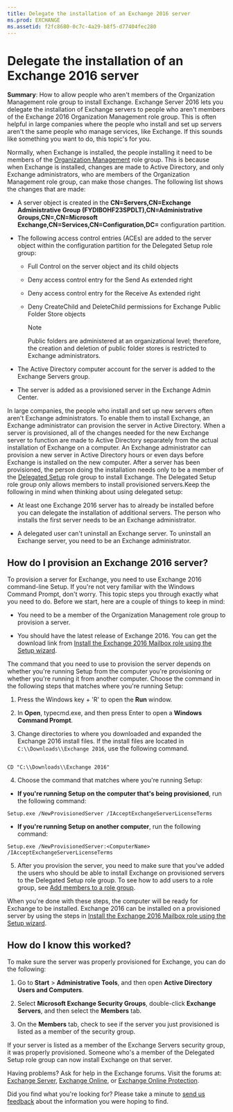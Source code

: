 ```yaml
---
title: Delegate the installation of an Exchange 2016 server
ms.prod: EXCHANGE
ms.assetid: f2fc8680-0c7c-4a29-b8f5-d77404fec280
---
```



# Delegate the installation of an Exchange 2016 server
 **Summary**: How to allow people who aren't members of the Organization Management role group to install Exchange.
Exchange Server 2016 lets you delegate the installation of Exchange servers to people who aren't members of the Exchange 2016 Organization Management role group. This is often helpful in large companies where the people who install and set up servers aren't the same people who manage services, like Exchange. If this sounds like something you want to do, this topic's for you. 
  
    
    

Normally, when Exchange is installed, the people installing it need to be members of the  [Organization Management](http://technet.microsoft.com/library/0bfd21c1-86ac-4369-86b7-aeba386741c8.aspx) role group. This is because when Exchange is installed, changes are made to Active Directory, and only Exchange administrators, who are members of the Organization Management role group, can make those changes. The following list shows the changes that are made:
- A server object is created in the **CN=Servers,CN=Exchange Administrative Group (FYDIBOHF23SPDLT),CN=Administrative Groups,CN=<Organization Name>,CN=Microsoft Exchange,CN=Services,CN=Configuration,DC=<Root Domain>** configuration partition.
    
  
- The following access control entries (ACEs) are added to the server object within the configuration partition for the Delegated Setup role group:
    
  - Full Control on the server object and its child objects
    
  
  - Deny access control entry for the Send As extended right
    
  
  - Deny access control entry for the Receive As extended right
    
  
  - Deny CreateChild and DeleteChild permissions for Exchange Public Folder Store objects
    
  

    > [!NOTE]
      > Public folders are administered at an organizational level; therefore, the creation and deletion of public folder stores is restricted to Exchange administrators. 
- The Active Directory computer account for the server is added to the Exchange Servers group.
    
  
- The server is added as a provisioned server in the Exchange Admin Center.
    
  
In large companies, the people who install and set up new servers often aren't Exchange administrators. To enable them to install Exchange, an Exchange administrator can provision the server in Active Directory. When a server is provisioned, all of the changes needed for the new Exchange server to function are made to Active Directory separately from the actual installation of Exchange on a computer. An Exchange administrator can provision a new server in Active Directory hours or even days before Exchange is installed on the new computer. After a server has been provisioned, the person doing the installation needs only to be a member of the [Delegated Setup](http://technet.microsoft.com/library/49362059-e53f-4135-ad2b-9edfbfff9a1e.aspx) role group to install Exchange. The Delegated Setup role group only allows members to install provisioned servers.Keep the following in mind when thinking about using delegated setup: 
- At least one Exchange 2016 server has to already be installed before you can delegate the installation of additional servers. The person who installs the first server needs to be an Exchange administrator. 
    
  
- A delegated user can't uninstall an Exchange server. To uninstall an Exchange server, you need to be an Exchange administrator.
    
  

## How do I provision an Exchange 2016 server?

To provision a server for Exchange, you need to use Exchange 2016 command-line Setup. If you're not very familiar with the Windows Command Prompt, don't worry. This topic steps you through exactly what you need to do. Before we start, here are a couple of things to keep in mind:
  
    
    

- You need to be a member of the Organization Management role group to provision a server.
    
  
- You should have the latest release of Exchange 2016. You can get the download link from  [Install the Exchange 2016 Mailbox role using the Setup wizard](install-the-exchange-2016-mailbox-role-using-the-setup-wizard.md).
    
  
The command that you need to use to provision the server depends on whether you're running Setup from the computer you're provisioning or whether you're running it from another computer. Choose the command in the following steps that matches where you're running Setup:
  
    
    

1. Press the Windows key + 'R' to open the **Run** window.
    
  
2. In **Open**, typecmd.exe, and then press Enter to open a **Windows Command Prompt**.
    
  
3. Change directories to where you downloaded and expanded the Exchange 2016 install files. If the install files are located in  `C:\\Downloads\\Exchange 2016`, use the following command.
    
  ```
  
CD "C:\\Downloads\\Exchange 2016"
  ```

4. Choose the command that matches where you're running Setup:
    
  - **If you're running Setup on the computer that's being provisioned**, run the following command:
    
  ```
  Setup.exe /NewProvisionedServer /IAcceptExchangeServerLicenseTerms
  ```

  - **If you're running Setup on another computer**, run the following command:
    
  ```
  Setup.exe /NewProvisionedServer:<ComputerName> /IAcceptExchangeServerLicenseTerms
  ```

5. After you provision the server, you need to make sure that you've added the users who should be able to install Exchange on provisioned servers to the Delegated Setup role group. To see how to add users to a role group, see  [Add members to a role group](manage-role-group-members.md#add).
    
  
When you're done with these steps, the computer will be ready for Exchange to be installed. Exchange 2016 can be installed on a provisioned server by using the steps in  [Install the Exchange 2016 Mailbox role using the Setup wizard](install-the-exchange-2016-mailbox-role-using-the-setup-wizard.md).
  
    
    

## How do I know this worked?

To make sure the server was properly provisioned for Exchange, you can do the following:
  
    
    

1. Go to **Start** > **Administrative Tools**, and then open **Active Directory Users and Computers**.
    
  
2. Select **Microsoft Exchange Security Groups**, double-click **Exchange Servers**, and then select the **Members** tab.
    
  
3. On the **Members** tab, check to see if the server you just provisioned is listed as a member of the security group.
    
  
If your server is listed as a member of the Exchange Servers security group, it was properly provisioned. Someone who's a member of the Delegated Setup role group can now install Exchange on that server.
  
    
    
Having problems? Ask for help in the Exchange forums. Visit the forums at:  [Exchange Server](https://go.microsoft.com/fwlink/p/?linkId=60612),  [Exchange Online](https://go.microsoft.com/fwlink/p/?linkId=267542), or  [Exchange Online Protection](https://go.microsoft.com/fwlink/p/?linkId=285351).
  
    
    
Did you find what you're looking for? Please take a minute to  [send us feedback](mailto:ExchangeHelpFeedback@microsoft.com&amp;subject=Exchange%202016%20help%20feedback&amp;Body=Thanks%20for%20taking%20the%20time%20to%20send%20us%20feedback!%20We%20strive%20to%20respond%20to%20every%20message%20we%20receive,%20even%20though%20it%20might%20take%20us%20a%20while.%20Let%20us%20know%20what%20you%20think%20about%20Exchange%20content:%20What%20are%20we%20doing%20right%3F%20How%20can%20we%20make%20help%20better%3F%0APlease%20note%20that%20we're%20unable%20to%20respond%20to%20requests%20for%20support%20submitted%20via%20this%20email%20address.%20If%20you%20need%20help,%20please%20contact%20Exchange%20Server%20support%20at%20http://go.microsoft.com/fwlink/p/%3FLinkId=402506.%0AThanks!%0AThe%20Exchange%20Server%20Content%20Publishing%20team) about the information you were hoping to find.
  
    
    

